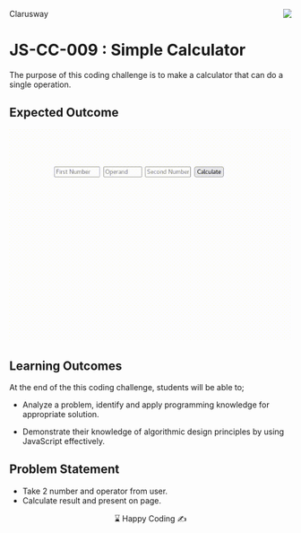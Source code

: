 <p>Clarusway<img align="right"
  src="https://secure.meetupstatic.com/photos/event/3/1/b/9/600_488352729.jpeg"  width="15px"></p>

# JS-CC-009 : Simple Calculator

The purpose of this coding challenge is to make a calculator that can do a single operation.



## Expected Outcome

<img src="./calc.gif" width="600" />

## Learning Outcomes

At the end of the this coding challenge, students will be able to;

- Analyze a problem, identify and apply programming knowledge for appropriate solution.

- Demonstrate their knowledge of algorithmic design principles by using JavaScript effectively.

## Problem Statement

- Take 2 number and operator from user.
- Calculate result and present on page.



<center> ⌛ Happy Coding  ✍ </center>
